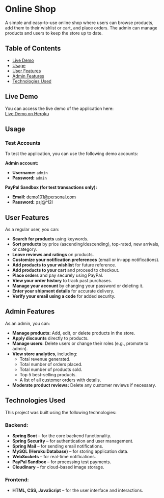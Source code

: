 # Online Shop

A simple and easy-to-use online shop where users can browse products, add them to their wishlist or cart, and place orders. The admin can manage products and users to keep the store up to date.

## Table of Contents
- [Live Demo](#live-demo)
- [Usage](#usage)
- [User Features](#user-features)
- [Admin Features](#admin-features)
- [Technologies Used](#technologies-used)

## Live Demo

You can access the live demo of the application here:  
[Live Demo on Heroku](https://online--shop-485507e5e9cf.herokuapp.com/)

## Usage

### Test Accounts  
To test the application, you can use the following demo accounts:

**Admin account:**  
- **Username:** `admin`  
- **Password:** `admin`  

**PayPal Sandbox (for test transactions only):**  
- **Email:** demo101@personal.com  
- **Password:** psj@^I2I  

## User Features  

As a regular user, you can:  
- **Search for products** using keywords.  
- **Sort products** by price (ascending/descending), top-rated, new arrivals, or category.  
- **Leave reviews and ratings** on products.  
- **Customize your notification preferences** (email or in-app notifications).  
- **Add products to your wishlist** for future reference.  
- **Add products to your cart** and proceed to checkout.  
- **Place orders** and pay securely using PayPal.  
- **View your order history** to track past purchases.  
- **Manage your account** by changing your password or deleting it.  
- **Enter your shipment details** for accurate delivery.  
- **Verify your email using a code** for added security. 

## Admin Features  

As an admin, you can:  
- **Manage products:** Add, edit, or delete products in the store.  
- **Apply discounts** directly to products.  
- **Manage users:** Delete users or change their roles (e.g., promote to admin).  
- **View store analytics**, including:  
  - Total revenue generated.  
  - Total number of orders placed.  
  - Total number of products sold.  
  - Top 5 best-selling products.  
  - A list of all customer orders with details.  
- **Moderate product reviews:** Delete any customer reviews if necessary.  

## Technologies Used  

This project was built using the following technologies:

### Backend:
- **Spring Boot** – for the core backend functionality.  
- **Spring Security** – for authentication and user management.  
- **Spring Mail** – for sending email notifications.  
- **MySQL (Heroku Database)** – for storing application data.  
- **WebSockets** – for real-time notifications.  
- **PayPal Sandbox** – for processing test payments.  
- **Cloudinary** – for cloud-based image storage.  

### Frontend:
- **HTML, CSS, JavaScript** – for the user interface and interactions.  
